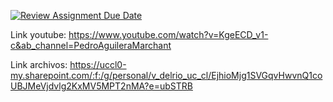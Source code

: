 [![Review Assignment Due Date](https://classroom.github.com/assets/deadline-readme-button-24ddc0f5d75046c5622901739e7c5dd533143b0c8e959d652212380cedb1ea36.svg)](https://classroom.github.com/a/B7BZOd9P)


Link youtube: https://www.youtube.com/watch?v=KgeECD_v1-c&ab_channel=PedroAguileraMarchant


Link archivos: https://uccl0-my.sharepoint.com/:f:/g/personal/v_delrio_uc_cl/EjhioMjg1SVGqvHwvnQ1coUBJMeVjdvlg2KxMV5MPT2nMA?e=ubSTRB
